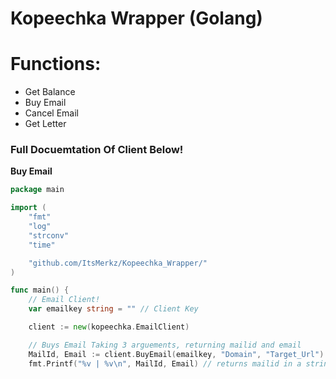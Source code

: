 # Kopeechka Wrapper (Golang)

# Functions:
* Get Balance
* Buy Email 
* Cancel Email 
* Get Letter 

### Full Docuemtation Of Client Below!

**Buy Email**
```go 
package main

import (
	"fmt"
	"log"
	"strconv"
	"time"

	"github.com/ItsMerkz/Kopeechka_Wrapper/"
)

func main() {
	// Email Client!
	var emailkey string = "" // Client Key

	client := new(kopeechka.EmailClient)

	// Buys Email Taking 3 arguements, returning mailid and email
	MailId, Email := client.BuyEmail(emailkey, "Domain", "Target_Url")
	fmt.Printf("%v | %v\n", MailId, Email) // returns mailid in a string form and email in string form 

```
